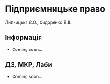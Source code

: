 # Підприємницьке право

Липницька Є.О., Сидоренко В.В.

## Інформація

-   Coming soon...


## ДЗ, МКР, Лаби

-   Coming soon...

